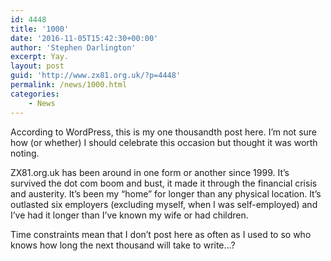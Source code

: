 ```yaml
---
id: 4448
title: '1000'
date: '2016-11-05T15:42:30+00:00'
author: 'Stephen Darlington'
excerpt: Yay.
layout: post
guid: 'http://www.zx81.org.uk/?p=4448'
permalink: /news/1000.html
categories:
    - News
---
```


According to WordPress, this is my one thousandth post here. I’m not sure how (or whether) I should celebrate this occasion but thought it was worth noting.

ZX81.org.uk has been around in one form or another since 1999. It’s survived the dot com boom and bust, it made it through the financial crisis and austerity. It’s been my “home” for longer than any physical location. It’s outlasted six employers (excluding myself, when I was self-employed) and I’ve had it longer than I’ve known my wife or had children.

Time constraints mean that I don’t post here as often as I used to so who knows how long the next thousand will take to write…?